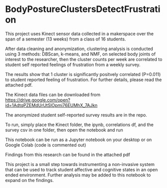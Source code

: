 # BodyPostureClustersDetectFrustration
This project uses Kinect sensor data collected in a makerspace over the span of a semester (13 weeks) from a class of 16 students.

After data cleaning and anonymization, clustering analysis is conducted using 3 methods: DBScan, k-means, and NMF, on selected body joints of interest to the researcher, then the cluster counts per week are correlated to student self reported feelings of frustration from a weekly survey.

The results show that 1 cluster is significantly positvely correlated (P=0.011) to student reported feeling of frustration. For further details, please read the attached pdf.

The Kinect data files can be downloaded from https://drive.google.com/open?id=1AdtqPZEMdUrUtSlOpmi76EUMhX_7AJkn

The anonymized student self-reported survey results are in the repo.

To run, simply place the Kinect folder, the ipynb, correlations df, and the survey csv in one folder, then open the notebook and run

This notebook can be run as a Jupyter notebook on your desktop or on Google Colab (code is commented out)

Findings from this research can be found in the attached pdf

This project is a small step towards instrumenting a non-invasive system that can be used to track student affective and cognitive states in an open ended environment. Further analysis may be added to this notebook to expand on the findings.

